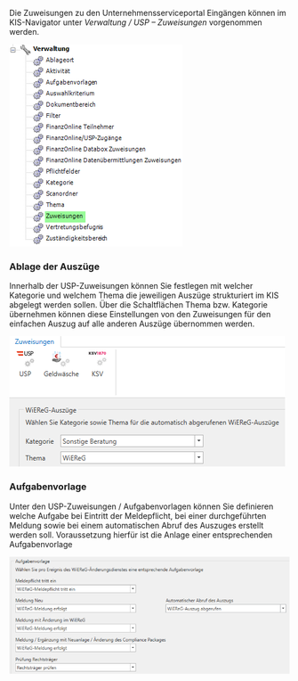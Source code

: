 Die Zuweisungen zu den Unternehmensserviceportal Eingängen können im
KIS-Navigator unter *Verwaltung / USP – Zuweisungen* vorgenommen werden.


![Zuweisungen](<img/image182.png>)

### Ablage der Auszüge

Innerhalb der USP-Zuweisungen können Sie festlegen mit welcher Kategorie
und welchem Thema die jeweiligen Auszüge strukturiert im KIS abgelegt
werden sollen. Über die Schaltflächen Thema bzw. Kategorie übernehmen
können diese Einstellungen von den Zuweisungen für den einfachen Auszug
auf alle anderen Auszüge übernommen werden.

![Zuweisung Kategorie und Thema](<img/image183.png>)

### Aufgabenvorlage

Unter den USP-Zuweisungen / Aufgabenvorlagen können Sie definieren
welche Aufgabe bei Eintritt der Meldepflicht, bei einer durchgeführten
Meldung sowie bei einem automatischen Abruf des Auszuges erstellt werden
soll. Voraussetzung hierfür ist die Anlage einer entsprechenden
Aufgabenvorlage

![Zuweisung Aufgabenvorlage](<img/Zuweisungen Wiereg.png>)